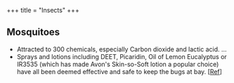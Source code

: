 +++
title = "Insects"
+++

## Mosquitoes
- Attracted to 300 chemicals, especially Carbon dioxide and lactic acid. ... 
- Sprays and lotions including DEET, Picaridin, Oil of Lemon Eucalyptus or IR3535 (which has made Avon's Skin-so-Soft lotion a popular choice) have all been deemed effective and safe to keep the bugs at bay. \[[Ref](http://www.newsweek.com/id/144541?from=rss)\]
